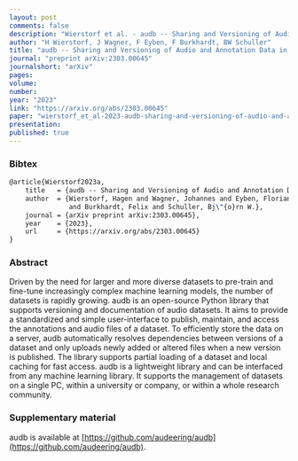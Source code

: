 ```yaml
---
layout: post
comments: false
description: "Wierstorf et al. - audb -- Sharing and Versioning of Audio and Annotation Data in Python"
author: "H Wierstorf, J Wagner, F Eyben, F Burkhardt, BW Schuller"
title: "audb -- Sharing and Versioning of Audio and Annotation Data in Python"
journal: "preprint arXiv:2303.00645"
journalshort: "arXiv"
pages:
volume:
number:
year: "2023"
link: "https://arxiv.org/abs/2303.00645"
paper: "wierstorf_et_al-2023-audb-sharing-and-versioning-of-audio-and-annotation-data-in-python.pdf"
presentation: 
published: true
---
```


### Bibtex

```latex
@article{Wierstorf2023a,
    title   = {audb -- Sharing and Versioning of Audio and Annotation Data in Python},
    author  = {Wierstorf, Hagen and Wagner, Johannes and Eyben, Florian
               and Burkhardt, Felix and Schuller, Bj\"{o}rn W.},
    journal = {arXiv preprint arXiv:2303.00645},
    year    = {2023},
    url     = {https://arxiv.org/abs/2303.00645}
}
```

### Abstract

Driven by the need for larger and more diverse datasets to pre-train and
fine-tune increasingly complex machine learning models, the number of datasets
is rapidly growing. audb is an open-source Python library that supports
versioning and documentation of audio datasets. It aims to provide a
standardized and simple user-interface to publish, maintain, and access the
annotations and audio files of a dataset. To efficiently store the data on a
server, audb automatically resolves dependencies between versions of a dataset
and only uploads newly added or altered files when a new version is published.
The library supports partial loading of a dataset and local caching for fast
access. audb is a lightweight library and can be interfaced from any machine
learning library. It supports the management of datasets on a single PC, within
a university or company, or within a whole research community.

### Supplementary material

audb is available at
[https://github.com/audeering/audb](https://github.com/audeering/audb).
